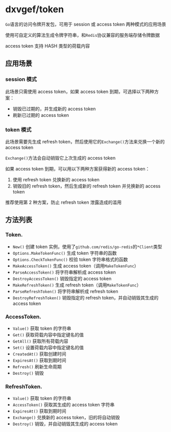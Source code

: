 # dxvgef/token

`Go`语言的访问令牌开发包，可用于 session 或 access token 两种模式的应用场景 

使用可自定义的算法生成令牌字符串，和`Redis`协议兼容的服务端存储令牌数据

access token 支持 HASH 类型的荷载内容

## 应用场景

### session 模式

此场景只需使用 access token，如果 access token 到期，可选择以下两种方案：

- 销毁已过期的，并生成新的 access token
- 刷新已过期的 access token

### token 模式

此场景需要先生成 refresh token，然后使用它的`Exchange()`方法来兑换一个新的 access token
 
`Exchange()`方法会自动销毁它上次生成的 access token

如果 access token 到期，可以用以下两种方案获得新的 access token：
1. 使用 refresh token 兑换新的 access token
2. 销毁旧的 refresh token，然后生成新的 refresh token 并兑换新的 access token

推荐使用第 2 种方案，防止 refresh token 泄露造成的滥用

## 方法列表

### Token.

- `New()` 创建 token 实例，使用了`github.com/redis/go-redis`的`*Client`类型
- `Options.MakeTokenFunc()` 生成 token 字符串的函数
- `Options.CheckTokenFunc()` 校验 token 字符串格式的函数
- `MakeAccessToken()` 生成 access token（调用`MakeTokenFunc`）
- `ParseAccessToken()` 将字符串解析成 access token
- `DestroyAccessToken()` 销毁指定的 access token
- `MakeRefreshToken()` 生成 refresh token（调用`MakeTokenFunc`）
- `ParseRefreshToken()` 将字符串解析成 refresh token
- `DestroyRefreshToken()` 销毁指定的 refresh token，并自动销毁其生成的 access token

### AccessToken.

- `Value()` 获取 token 的字符串
- `Get()` 获取荷载内容中指定键名的值
- `GetAll()` 获取所有荷载内容
- `Set()` 设置荷载内容中指定键名的值
- `CreatedAt()` 获取创建时间
- `ExpiresAt()` 获取到期时间
- `Refresh()` 刷新生命周期
- `Destroy()` 销毁

### RefreshToken.

- `Value()` 获取 token 的字符串
- `AccessToken()` 获取其生成的 access token 字符串
- `ExpiresAt()` 获取到期时间
- `Exchange()` 兑换新的 access token，旧的将自动销毁
- `Destroy()` 销毁，并自动销毁其生成的 access token
